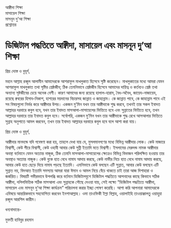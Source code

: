 আক্বীদা শিক্ষা <br/>
মাসায়েল শিক্ষা <br/>
মাসনূন দু'আ শিক্ষা <br/>
প্রশ্নোত্তর <br/>

# ডিজিটাল পদ্ধতিতে আক্বীদা, মাসায়েল এবং মাসনূন দু’আ শিক্ষা 

প্রিয় দোস্ত ও বুযূর্গ,

মহান আল্লাহ রব্বুল আলামীন আমাদেরকে আশরাফুল মাখলুকাত হিসেবে সৃষ্টি করেছেন। মাখলুকাতের মধ্যে আমরা যেমন আশরাফুল মাখলুকাত তথা সৃষ্টির শ্রেষ্ঠজীব; ঠিক তেমনিভাবে শ্রেষ্ঠজীব হিসেবে আমাদের দায়িত্ব ও কর্তব্যও শ্রেষ্ঠ তথা অন্যান্য সৃষ্টজীবের চেয়ে অনেক বেশী। কারণ আমাদের জন্য রয়েছে হালাল-হারাম, বৈধ-অবৈধ, জায়েয-নাজায়েয, রয়েছে ক্ববরের হিসাব-নিকাশ, হাশরের ময়দানের বিচারসহ জান্নাত ও জাহান্নাম। কে জান্নাত পাবে, কে জাহান্নাম পাবে এই সব বিষয়গুলো নির্ভর করে আক্বীদার উপর। একজন মু’মিন যখন তার আক্বীদাকে শুদ্ধ করবে, তখনই তার সকল ইবাদত আল্লাহর দরবারে কবুল হবে, যখন তার ইবাদত মাসআলা-মাসায়েলের ভিত্তিতে হবে এবং সুন্নাতের ভিত্তিতে হবে, তখন আল্লাহর দরবারে তার ইবাদত কবুল হবে। সর্বোপরি, একজন মু’মিন যখন তার আক্বীদাকে শুদ্ধ রেখে আসআলার ভিত্তিতে সুন্নাহ অনুপাতে আমল করবেন, তখন তার ইবাদত আল্লাহর দরবারে কবুল হবে বলে আশা করা যায়।

প্রিয় দোস্ত ও বুযূর্গ,

আক্বীদার মানদন্ডে যদি গবেষণা করা হয়, তাহলে দেখা যায় যে, মুসলমানগণের মধ্যে বিভিন্ন আক্বীদার লোক। কেউ মাজারে বিশ্বাসী, কেউ পীরে বিশ্বাসী, কেউ ওহাবী আবার কেউ সুন্নী ইত্যাদি মতে বিশ্বাসী। ইসলামের মেরুদন্ড নামক আক্বীদার অবস্থা বর্তমানে যেমন অত্যান্ত নাজুক, ঠিক তেমনি মাসআলা-মাসায়েলের ক্ষেত্রেও বিভিন্ন বিভাজন পরিলক্ষিত হওয়ায় তার অবস্থাও অত্যান্ত নাজুক। কেউ বুকে হাত বেধে নামায আদায় করছে, কেউ নাভীর নিচে হাত বেধে নামায আদায় করছে, আবার কেউ হাত ছেড়ে দিয়ে নামায পড়ছে ইত্যাদি। এমনিভাবে কেউ বলছেন এটি সুন্নাত, আবার কেউ বলছেন এটি সুন্নাত নয়, বিদআত ইত্যাদি সমস্যায় আমরা যারা ঈমান ও আমল নিয়ে বেঁচে থাকতে চাই তারা আজ দিশাহারা ও জর্জরিত। বিষয়টি গভীরভাবে উপলব্ধি করে বর্তমান ডিজিটালযুগে ডিজিটাল পদ্ধতিতে আপনাদের কাছে কিভাবে সঠিক আক্বীদা, দলিলভিত্তিক সঠিক মাসআলা এবং সুন্নাহকে পৌছে দেওয়া যায়, সেই লক্ষ্যে “ডিজিটাল পদ্ধতিতে আক্বীদা, মাসায়েল এবং মাসনূন দু’আ শিক্ষা কার্যক্রম” পরিচালনা করার ইচ্ছা পোষণ করেছি। আশা করি আপনারা আমাদেরকে এবিষয়ে আন্তরিকভাবে সহযোগিতা করবেন ইনশাআল্লাহ। ওমা তাওফিকী ইল্লা বিল্লাহ, ওয়ালাইহি তাওয়াক্কালতু ওয়াহুয়া রব্বুল আরশিল কারীম।

ধন্যবাদান্তে-

মুফতী হাবিবুর রহমান
